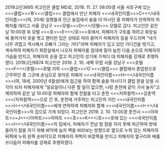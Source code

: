 2019고단3695
피고인은 클럽 MD로, 2018. 11. 27. 08:00경 서울 서초구에 있는 <<<클럽>>>‘B‘<<</클럽>>> 클럽에서 만난 피해자 <<<내국인이름>>>C<<</내국인이름>>>(여, 20세) 일행들과 인근 술집에서 술을 더 마시던 중 피해자가 만취하자 피해자를 데리고 서울 강남구 <<<모텔>>>D<<</모텔>>> 모텔로 갔다.
피고인은 같은 날 10:00경 위 모텔 <<<호>>>E<<</호>>>호에서, 피해자가 구토를 하려고 화장실에 들어가자 옷을 벗고 팬티만 입은 상태로 따라 들어가 피해자의 등을 두드리며 "네가 너무 귀엽고 섹시해서 오빠가 그러는 거다"라며 피해자가 입고 있던 가디건을 벗기고, 계속하여 피해자가 화장실에서 나오자 피해자를 침대에 밀어 눕힌 다음 손으로 피해자의 가슴을 만지고, 피해자의 손을 잡고 피고인의 성기에 가져다 대 피해자를 강제로 추행하였다.
2019고단6874
피고인은 2019. 2. 10. 새벽 무렵 서울 강남구 <<<호텔>>>F<<</호텔>>>호텔 지하 <<<클럽>>>‘G'<<</클럽>>> 클럽에서 종업원으로 근무하던 중 그곳에 손님으로 찾아온 피해자 <<<내국인이름>>>H<<</내국인이름>>>(여, 18세, 2000년 6월생)에게 접근을 하여 함께 술을 마시다가 클럽 문을 닫을 시각이 되자 피해자에게 "일요일이니 다른 할 일이 없으면, 나랑 춘천에 같이 가서 놀자"고 제의하여 같은 날 10:00경 피해자와 함께 전철을 타고 춘천 <<<지하철역>>>강촌역<<</지하철역>>>으로 간 후, 춘천에 거주하는 피고인의 지인 <<<내국인이름>>>I<<</내국인이름>>>에게 연락하여 피해자와 함께 <<<내국인이름>>>I<<</내국인이름>>>의 집으로 가게 되었다.
피고인은 2019. 2. 10. 13:00경 춘천시 <<<아파트>>>J<<</아파트>>>아파트 <<<호>>>K<<</호>>>호에 있는 <<<내국인이름>>>I<<</내국인이름>>>의 집에서, 피해자가 전날 밤 잠을 자지 못해 피곤하여 방에 들어가 잠을 자기 위해 바닥에 눕자 벽을 바라보는 방향으로 옆으로 누워 있는 피해자의 뒤쪽에 누워 왼쪽 손바닥으로 피해자의 허벅지 바깥쪽을 만지고 피해자의 옆구리와 배를 쓰다듬어 피해자를 강제로 추행하였다.